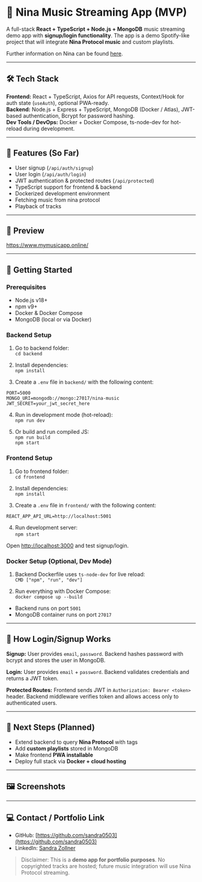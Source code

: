 # 🎵 Nina Music Streaming App (MVP)

A full-stack **React + TypeScript + Node.js + MongoDB** music streaming demo app with **signup/login functionality**. The app is a demo Spotify-like project that will integrate **Nina Protocol music** and custom playlists.

Further information on Nina can be found [here](https://dev.ninaprotocol.com/).

---

## 🛠️ Tech Stack

**Frontend:** React + TypeScript, Axios for API requests, Context/Hook for auth state (`useAuth`), optional PWA-ready.  
**Backend:** Node.js + Express + TypeScript, MongoDB (Docker / Atlas), JWT-based authentication, Bcrypt for password hashing.  
**Dev Tools / DevOps:** Docker + Docker Compose, ts-node-dev for hot-reload during development.

---

## 🔑 Features (So Far)

- User signup (`/api/auth/signup`)
- User login (`/api/auth/login`)
- JWT authentication & protected routes (`/api/protected`)
- TypeScript support for frontend & backend
- Dockerized development environment
- Fetching music from nina protocol
- Playback of tracks

---

## 👀 Preview

https://www.mymusicapp.online/

---

## 🚀 Getting Started

### Prerequisites

- Node.js v18+
- npm v9+
- Docker & Docker Compose
- MongoDB (local or via Docker)

### Backend Setup

1. Go to backend folder:  
   `cd backend`

2. Install dependencies:  
   `npm install`

3. Create a `.env` file in `backend/` with the following content:

```
PORT=5000
MONGO_URI=mongodb://mongo:27017/nina-music
JWT_SECRET=your_jwt_secret_here
```

4. Run in development mode (hot-reload):  
   `npm run dev`

5. Or build and run compiled JS:  
   `npm run build`  
   `npm start`

### Frontend Setup

1. Go to frontend folder:  
   `cd frontend`

2. Install dependencies:  
   `npm install`

3. Create a `.env` file in `frontend/` with the following content:

```
REACT_APP_API_URL=http://localhost:5001
```

4. Run development server:  
   `npm start`

Open [http://localhost:3000](http://localhost:3000) and test signup/login.

### Docker Setup (Optional, Dev Mode)

1. Backend Dockerfile uses `ts-node-dev` for live reload:  
   `CMD ["npm", "run", "dev"]`

2. Run everything with Docker Compose:  
   `docker compose up --build`

- Backend runs on port `5001`
- MongoDB container runs on port `27017`

---

## 📝 How Login/Signup Works

**Signup:** User provides `email`, `password`. Backend hashes password with bcrypt and stores the user in MongoDB.

**Login:** User provides `email` + `password`. Backend validates credentials and returns a JWT token.

**Protected Routes:** Frontend sends JWT in `Authorization: Bearer <token>` header. Backend middleware verifies token and allows access only to authenticated users.

---

## 🔮 Next Steps (Planned)

- Extend backend to query **Nina Protocol** with tags
- Add **custom playlists** stored in MongoDB
- Make frontend **PWA installable**
- Deploy full stack via **Docker + cloud hosting**

---

## 🖼️ Screenshots

---

## 💻 Contact / Portfolio Link

- GitHub: [https://github.com/sandra0503](https://github.com/sandra0503)
- LinkedIn: [Sandra Zollner](https://www.linkedin.com/in/sandrazollner/)

> Disclaimer: This is a **demo app for portfolio purposes**. No copyrighted tracks are hosted; future music integration will use Nina Protocol streaming.
